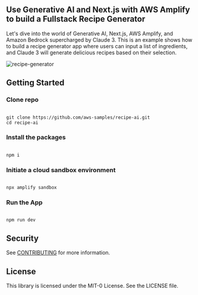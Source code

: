## Use Generative AI and Next.js with AWS Amplify to build a Fullstack Recipe Generator

Let's dive into the world of Generative AI, Next.js, AWS Amplify, and Amazon Bedrock supercharged by Claude 3. This is an example shows how to build a recipe generator app where users can input a list of ingredients, and Claude 3 will generate delicious recipes based on their selection.

![recipe-generator](images/recipe-generator.gif)

## Getting Started
### Clone repo

```

git clone https://github.com/aws-samples/recipe-ai.git
cd recipe-ai

```

### Install the packages

```

npm i

```

### Initiate a cloud sandbox environment

```

npx amplify sandbox

```

### Run the App

```

npm run dev

```



## Security

See [CONTRIBUTING](CONTRIBUTING.md#security-issue-notifications) for more information.

## License

This library is licensed under the MIT-0 License. See the LICENSE file.

